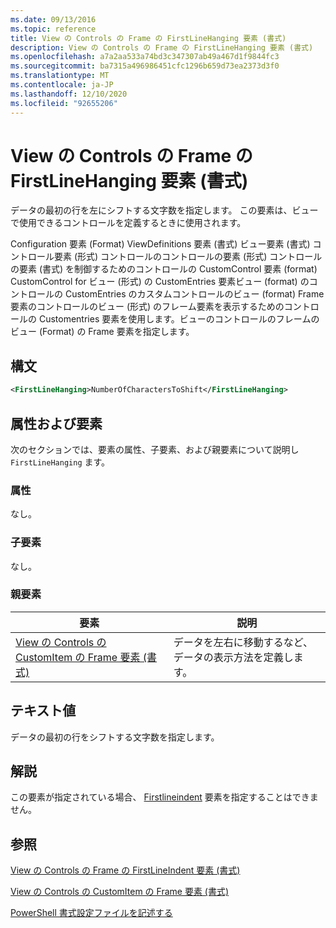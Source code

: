 ```yaml
---
ms.date: 09/13/2016
ms.topic: reference
title: View の Controls の Frame の FirstLineHanging 要素 (書式)
description: View の Controls の Frame の FirstLineHanging 要素 (書式)
ms.openlocfilehash: a7a2aa533a74bd3c347307ab49a467d1f9844fc3
ms.sourcegitcommit: ba7315a496986451cfc1296b659d73ea2373d3f0
ms.translationtype: MT
ms.contentlocale: ja-JP
ms.lasthandoff: 12/10/2020
ms.locfileid: "92655206"
---
```

# <a name="firstlinehanging-element-for-frame-for-controls-for-view-format"></a>View の Controls の Frame の FirstLineHanging 要素 (書式)

データの最初の行を左にシフトする文字数を指定します。 この要素は、ビューで使用できるコントロールを定義するときに使用されます。

Configuration 要素 (Format) ViewDefinitions 要素 (書式) ビュー要素 (書式) コントロール要素 (形式) コントロールのコントロールの要素 (形式) コントロールの要素 (書式) を制御するためのコントロールの CustomControl 要素 (format) CustomControl for ビュー (形式) の CustomEntries 要素ビュー (format) のコントロールの CustomEntries のカスタムコントロールのビュー (format) Frame 要素のコントロールのビュー (形式) のフレーム要素を表示するためのコントロールの Customentries 要素を使用します。ビューのコントロールのフレームのビュー (Format) の Frame 要素を指定します。

## <a name="syntax"></a>構文

```xml
<FirstLineHanging>NumberOfCharactersToShift</FirstLineHanging>
```

## <a name="attributes-and-elements"></a>属性および要素

次のセクションでは、要素の属性、子要素、および親要素について説明し `FirstLineHanging` ます。

### <a name="attributes"></a>属性

なし。

### <a name="child-elements"></a>子要素

なし。

### <a name="parent-elements"></a>親要素

|要素|説明|
|-------------|-----------------|
|[View の Controls の CustomItem の Frame 要素 (書式)](./frame-element-for-customitem-for-controls-for-view-format.md)|データを左右に移動するなど、データの表示方法を定義します。|

## <a name="text-value"></a>テキスト値

データの最初の行をシフトする文字数を指定します。

## <a name="remarks"></a>解説

この要素が指定されている場合、 [Firstlineindent](./firstlineindent-element-for-frame-for-controls-for-view-format.md) 要素を指定することはできません。

## <a name="see-also"></a>参照

[View の Controls の Frame の FirstLineIndent 要素 (書式)](./firstlineindent-element-for-frame-for-controls-for-view-format.md)

[View の Controls の CustomItem の Frame 要素 (書式)](./frame-element-for-customitem-for-controls-for-view-format.md)

[PowerShell 書式設定ファイルを記述する](./writing-a-powershell-formatting-file.md)

